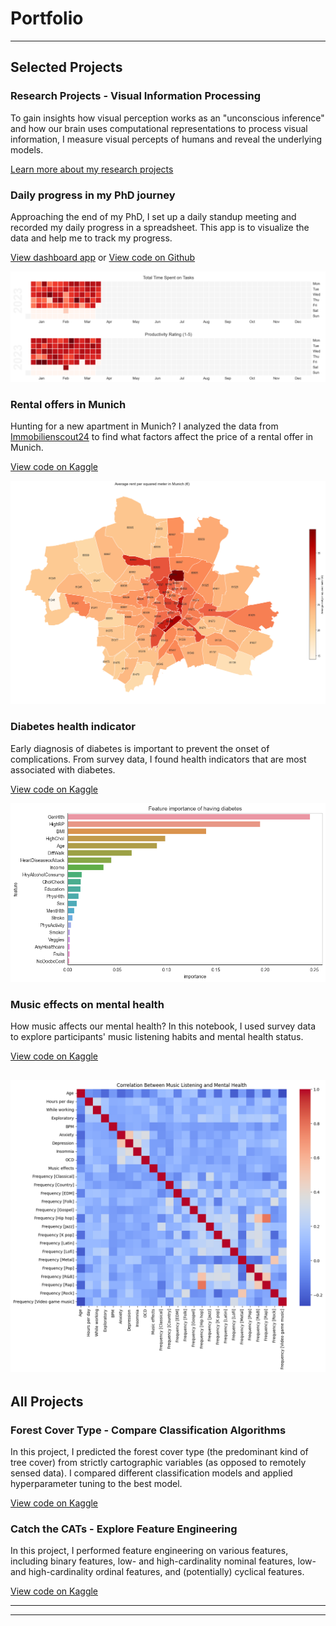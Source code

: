 # Portfolio
---
## Selected Projects 

### Research Projects - Visual Information Processing

To gain insights how visual perception works as an "unconscious inference" and how our brain uses computational representations to process visual information, I measure visual percepts of humans and reveal the underlying models.

[Learn more about my research projects](/projects/visual-information-processing.md)

### Daily progress in my PhD journey
 Approaching the end of my PhD, I set up a daily standup meeting and recorded my daily progress in a spreadsheet. This app is to visualize the data and help me to track my progress.

[View dashboard app](https://yannansoda-standup-updates-dashboard-main-5d3sx1.streamlit.app/) or [View code on Github](https://github.com/yannansoda/standup-updates-dashboard)

![](/images/calmap.png)

### Rental offers in Munich 
Hunting for a new apartment in Munich? I analyzed the data from [Immobilienscout24](https://www.immobilienscout24.de/) to find what factors affect the price of a rental offer in Munich.

[View code on Kaggle](https://www.kaggle.com/yannansu/apartment-rental-offers-munich)

![](/images/avg_unit_rent_muc.png)

### Diabetes health indicator
Early diagnosis of diabetes is important to prevent the onset of complications. From survey data, I found health indicators that are most associated with diabetes.

[View code on Kaggle](https://www.kaggle.com/yannansu/predict-diabetes-with-health-indicators)

![](/images/important-features.png)

### Music effects on mental health
How music affects our mental health? In this notebook, I used survey data to explore participants' music listening habits and mental health status. 

[View code on Kaggle](https://www.kaggle.com/code/yannansu/music-and-mental-health-eda)

![](/images/music-health-corr.png)
---

## All Projects

### Forest Cover Type - Compare Classification Algorithms

In this project, I predicted the forest cover type (the predominant kind of tree cover) from strictly cartographic variables (as opposed to remotely sensed data). I compared different classification models and applied hyperparameter tuning to the best model.

[View code on Kaggle](https://www.kaggle.com/code/yannansu/forestcovertype-hyperparametertuning)

### Catch the CATs - Explore Feature Engineering

In this project, I performed feature engineering on various features, including binary features, low- and high-cardinality nominal features, low- and high-cardinality ordinal features, and (potentially) cyclical features.

[View code on Kaggle](https://www.kaggle.com/code/yannansu/catch-the-cats-explore-feature-engineering)
<!-- 
[Catch the CATs - Explore Feature Engineering](/projects/catch-the-cats.md) -->
<!-- <img src="images/dummy_thumbnail.jpg?raw=true"/> -->

---

<!-- [Forest Cover Type - Compare Classification Algorithms](/projects/forest-cover-type.md) -->
<!-- <img src="images/dummy_thumbnail.jpg?raw=true"/> -->

---

<!-- ### Side Projects

- [Project 1 Title](http://example.com/)
- [Project 2 Title](http://example.com/)
- [Project 3 Title](http://example.com/)
- [Project 4 Title](http://example.com/)
- [Project 5 Title](http://example.com/) -->

